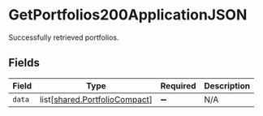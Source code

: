 # GetPortfolios200ApplicationJSON

Successfully retrieved portfolios.


## Fields

| Field                                                                    | Type                                                                     | Required                                                                 | Description                                                              |
| ------------------------------------------------------------------------ | ------------------------------------------------------------------------ | ------------------------------------------------------------------------ | ------------------------------------------------------------------------ |
| `data`                                                                   | list[[shared.PortfolioCompact](../../models/shared/portfoliocompact.md)] | :heavy_minus_sign:                                                       | N/A                                                                      |